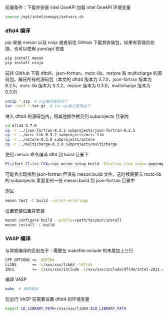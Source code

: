 
前置条件：下载并安装 Intel OneAPI
加载 intel OneAPI 环境变量

```bash
source /opt/intel/oneapi/setvars.sh
```

### dftd4 编译

pip 安装 meson 以及 ninja 或者前往 GitHub 下载其安装包，如果有管理员权限，也可以使用 yum/apt 安装

```bash
pip install meson
pip install ninja
```

前往 GitHub 下载 dftd4、json-fortran、mctc-lib、mstore 和 multicharge 的源码包，解压所有的源码包（本文的 dftd4 版本为 3.7.0，json-fortran 版本为 8.2.5，mctc-lib 版本为 0.3.2，mstore 版本为 0.3.0，multicharge 版本为 0.3.0）

```bash
unzip *.zip  # zip格式使用这个
tar -zxvf *.tar.gz  # tar.gz格式使用这个
```

进入 dftd4 的源码包内，将其他插件拷贝到 subprojects 目录内

```bash
cd dftd4-3.7.0
cp -r ../json-fortran-8.2.5 subprojects/json-fortran-8.2.5
cp -r ../mctc-lib-0.3.2 subprojects/mctc-lib
cp -r ../mstore-0.3.0 subprojects/mstore
cp -r ../multicharge-0.3.0 subprojects/multicharge
```

使用 meson 命令编译 dftd 到 build 目录下

```bash
FC=ifort CC=icc CXX=icpc meson setup build -Dfortran_link_args=-qopenmp
```

可能会出现找到 json-fortran 但没有 meson.build 文件，这时候需要去 mctc-lib 的 subprojects 里面复制一份 meson.build 到 json-fortran 目录中

测试

```bash
meson test -C build --print-errorlogs
```

设置安装位置并安装

```bash
meson configure build --prefix=/path/to/your/install
meson install -C build
```

### VASP 编译

与常规编译的区别在于：需要在 makefile.include 的末尾加上三行

```bash
CPP_OPTIONS += -DDFTD4
LLIBS       += -L/xxx/xxx/lib64 -ldftd4
INCS        += -I/xxx/xxx/include -I/xxx/xxx/include/dftd4/intel-2021.4.0  # intel版本根据实际情况而定，与前面编译DFT-D4的编译器相关
```

编译 VASP

```bash
make  # 单核编译
```

在运行 VASP 前需要设置 dftd4 的环境变量

```bash
export LD_LIBRARY_PATH=/xxx/xxx/lib64:$LD_LIBRARY_PATH
```